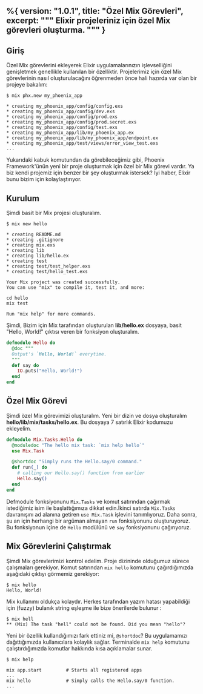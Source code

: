 %{
  version: "1.0.1",
  title: "Özel Mix Görevleri",
  excerpt: """
  Elixir projeleriniz için özel Mix görevleri oluşturma.
  """
}
---

## Giriş

Özel Mix görevlerini ekleyerek Elixir uygulamalarınızın işlevselliğini genişletmek genellikle kullanılan bir özelliktir.
Projelerimiz için özel Mix görevlerinin nasıl oluşturulacağını öğrenmeden önce hali hazırda var olan bir projeye bakalım:

```shell
$ mix phx.new my_phoenix_app

* creating my_phoenix_app/config/config.exs
* creating my_phoenix_app/config/dev.exs
* creating my_phoenix_app/config/prod.exs
* creating my_phoenix_app/config/prod.secret.exs
* creating my_phoenix_app/config/test.exs
* creating my_phoenix_app/lib/my_phoenix_app.ex
* creating my_phoenix_app/lib/my_phoenix_app/endpoint.ex
* creating my_phoenix_app/test/views/error_view_test.exs
...
```

Yukarıdaki kabuk komutundan da görebileceğimiz gibi, Phoenix Framework'ünün yeni bir proje oluşturmak için özel bir Mix görevi vardır. Ya biz kendi projemiz için benzer bir şey oluşturmak istersek? İyi haber, Elixir bunu bizim için kolaylaştırıyor.

## Kurulum

Şimdi basit bir Mix projesi oluşturalım.

```shell
$ mix new hello

* creating README.md
* creating .gitignore
* creating mix.exs
* creating lib
* creating lib/hello.ex
* creating test
* creating test/test_helper.exs
* creating test/hello_test.exs

Your Mix project was created successfully.
You can use "mix" to compile it, test it, and more:

cd hello
mix test

Run "mix help" for more commands.
```

Şimdi, Bizim için Mix tarafından oluşturulan  **lib/hello.ex** dosyaya, basit "Hello, World!" çıktısı veren bir fonksiyon oluşturalım.

```elixir
defmodule Hello do
  @doc """
  Output's `Hello, World!` everytime.
  """
  def say do
    IO.puts("Hello, World!")
  end
end
```

## Özel Mix Görevi

Şimdi özel Mix görevimizi oluşturalım. Yeni bir dizin ve dosya oluşturalım **hello/lib/mix/tasks/hello.ex**. Bu dosyaya 7 satırlık Elixir kodumuzu ekleyelim.

```elixir
defmodule Mix.Tasks.Hello do
  @moduledoc "The hello mix task: `mix help hello`"
  use Mix.Task

  @shortdoc "Simply runs the Hello.say/0 command."
  def run(_) do
    # calling our Hello.say() function from earlier
    Hello.say()
  end
end
```

Defmodule fonksiyonunu `Mix.Tasks` ve komut satırından çağırmak  istediğimiz isim ile başlattığımıza dikkat edin.İkinci satırda `Mix.Tasks` davranışını ad alanına getiren `use Mix.Task` işlevini tanımlıyoruz. Daha sonra, şu an için herhangi bir argüman almayan `run` fonksiyonunu oluşturuyoruz. Bu fonksiyonun içine de `Hello` modülünü ve `say` fonksiyonunu çağırıyoruz.


## Mix Görevlerini Çalıştırmak

Şimdi Mix görevlerimizi kontrol edelim. Proje dizininde olduğumuz sürece çalışmaları gerekiyor. Komut satırından `mix hello` komutunu çağırdığımızda aşağıdaki çıktıyı görmemiz gerekiyor:

```shell
$ mix hello
Hello, World!
```

Mix kullanımı oldukça kolaydır. Herkes tarafından yazım hatası yapabildiği için (fuzzy) bulanık string eşleşme ile bize önerilerde bulunur :

```shell
$ mix hell
** (Mix) The task "hell" could not be found. Did you mean "hello"?
```

Yeni bir özellik kullandığımızı fark ettiniz mi, `@shortdoc`? Bu uygulamamızı dağıttığımızda kullanıcılara kolaylık sağlar. Terminalde `mix help` komutunu çalıştırdığımızda komutlar hakkında kısa açıklamalar sunar.

```shell
$ mix help

mix app.start         # Starts all registered apps
...
mix hello             # Simply calls the Hello.say/0 function.
...
```
